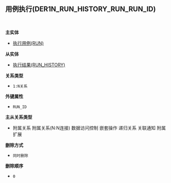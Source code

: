 ## 用例执行(DER1N_RUN_HISTORY_RUN_RUN_ID) <!-- {docsify-ignore-all} -->



<br>
<p class="panel-title"><b>主实体</b></p>

* [执行用例(RUN)](module/TestMgmt/run)

<p class="panel-title"><b>从实体</b></p>

* [执行结果(RUN_HISTORY)](module/TestMgmt/run_history)

<p class="panel-title"><b>关系类型</b></p>

* `1:N关系`

<p class="panel-title"><b>外键属性</b></p>

* `RUN_ID`

<p class="panel-title"><b>主从关系类型</b></p>

* <i class="fa fa-check-square"/></i> 附属关系 <i class="fa fa-square"/></i> 附属关系(N:N连接) <i class="fa fa-square"/></i> 数据访问控制 <i class="fa fa-check-square"/></i> 嵌套操作 <i class="fa fa-square"/></i> 递归关系 <i class="fa fa-square"/></i> 关联通知 <i class="fa fa-square"/></i> 附属扩展

<p class="panel-title"><b>删除方式</b></p>

* `同时删除`

<p class="panel-title"><b>删除顺序</b></p>

* `0`
